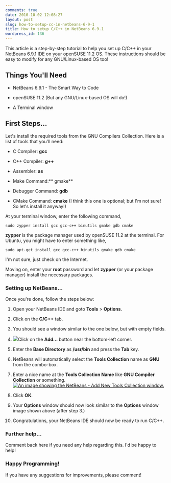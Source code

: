 ```yaml
---
comments: true
date: 2010-10-02 12:08:27
layout: post
slug: how-to-setup-cc-in-netbeans-6-9-1
title: How to setup C/C++ in NetBeans 6.9.1
wordpress_id: 136
---
```


This article is a step-by-step tutorial to help you set up C/C++ in your NetBeans 6.9.1 IDE on your openSUSE 11.2 OS. These instructions should be easy to modify for any GNU/Linux-based OS too!


## Things You'll Need





	
  * NetBeans 6.9.1 - The Smart Way to Code

	
  * openSUSE 11.2 (But any GNU/Linux-based OS will do!)

	
  * A Terminal window




## First Steps...


Let's install the required tools from the GNU Compilers Collection. Here is a list of tools that you'll need:



	
  * C Compiler: **gcc**

	
  * C++ Compiler: **g++**

	
  * Assembler: **as**

	
  * Make Command:** gmake**

	
  * Debugger Command: **gdb**

	
  * CMake Command: **cmake** (I think this one is optional; but I'm not sure! So let's install it anyway!)


At your terminal window, enter the following command,

    
    sudo zypper install gcc gcc-c++ binutils gmake gdb cmake


**zypper** is the package manager used by openSUSE 11.2 at the terminal. For Ubuntu, you might have to enter something like,

    
    sudo apt-get install gcc gcc-c++ binutils gmake gdb cmake


I'm not sure, just check on the Internet.

Moving on, enter your **root** password and let **zypper** (or your package manager) install the necessary packages.


### Setting up NetBeans...


Once you're done, follow the steps below:



	
  1. Open your NetBeans IDE and goto **Tools** > **Options**.

	
  2. Click on the **C/C++** tab.

	
  3. You should see a window similar to the one below, but with empty fields.

	
  4. [![](http://rishabhsrao.files.wordpress.com/2010/10/netbeans_options_candc.png)](http://rishabhsrao.files.wordpress.com/2010/10/netbeans_options_candc.png)Click on the **Add...** button near the bottom-left corner.

	
  5. Enter the **Base Directory** as **/usr/bin** and press the **Tab** key.

	
  6. NetBeans will automatically select the **Tools Collection** name as **GNU** from the combo-box.

	
  7. Enter a nice name at the **Tools Collection Name** like **GNU Compiler Collection** or something.[![An image showing the NetBeans - Add New Tools Collection window.](http://rishabhsrao.files.wordpress.com/2010/10/gcctoolscollection.png)](http://rishabhsrao.files.wordpress.com/2010/10/gcctoolscollection.png)

	
  8. Click **OK**.

	
  9. Your **Options** window should now look similar to the **Options** window image shown above (after step 3.)

	
  10. Congratulations, your NetBeans IDE should now be ready to run C/C++.




### Further help...


Comment back here if you need any help regarding this. I'd be happy to help!


### Happy Programming!


If you have any suggestions for improvements, please comment!
